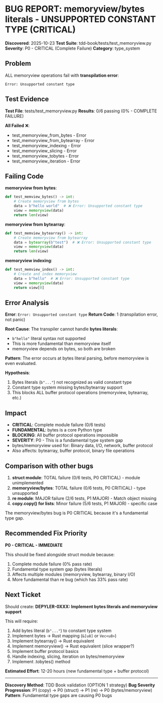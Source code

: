 # BUG REPORT: memoryview/bytes literals - UNSUPPORTED CONSTANT TYPE (CRITICAL)

**Discovered**: 2025-10-23
**Test Suite**: tdd-book/tests/test_memoryview.py
**Severity**: P0 - CRITICAL (Complete Failure)
**Category**: type_system

## Problem

ALL memoryview operations fail with **transpilation error**:
```
Error: Unsupported constant type
```

## Test Evidence

**Test File**: tests/test_memoryview.py
**Results**: 0/6 passing (0% - COMPLETE FAILURE)

**All Failed** ❌:
- test_memoryview_from_bytes - Error
- test_memoryview_from_bytearray - Error
- test_memoryview_indexing - Error
- test_memoryview_slicing - Error
- test_memoryview_tobytes - Error
- test_memoryview_iteration - Error

## Failing Code

**memoryview from bytes**:
```python
def test_memview_bytes() -> int:
    # Create memoryview from bytes
    data = b"hello world"  # ❌ Error: Unsupported constant type
    view = memoryview(data)
    return len(view)
```

**memoryview from bytearray**:
```python
def test_memview_bytearray() -> int:
    # Create memoryview from bytearray
    data = bytearray(b"test")  # ❌ Error: Unsupported constant type
    view = memoryview(data)
    return len(view)
```

**memoryview indexing**:
```python
def test_memview_index() -> int:
    # Create and index memoryview
    data = b"hello"  # ❌ Error: Unsupported constant type
    view = memoryview(data)
    return view[0]
```

## Error Analysis

**Error**: `Error: Unsupported constant type`
**Return Code**: 1 (transpilation error, not panic)

**Root Cause**: The transpiler cannot handle **bytes literals**:
- `b"hello"` literal syntax not supported
- This is more fundamental than memoryview itself
- memoryview depends on bytes, so both are broken

**Pattern**: The error occurs at bytes literal parsing, before memoryview is even evaluated.

**Hypothesis**:
1. Bytes literals (`b"..."`) not recognized as valid constant type
2. Constant type system missing bytes/bytearray support
3. This blocks ALL buffer protocol operations (memoryview, bytearray, etc.)

## Impact

- **CRITICAL**: Complete module failure (0/6 tests)
- **FUNDAMENTAL**: bytes is a core Python type
- **BLOCKING**: All buffer protocol operations impossible
- **SEVERITY**: P0 - This is a fundamental type system gap
- bytes/memoryview used for: Binary data, I/O, network, buffer protocol
- Also affects: bytearray, buffer protocol, binary file operations

## Comparison with other bugs

1. **struct module**: TOTAL failure (0/6 tests, P0 CRITICAL) - module unimplemented
2. **memoryview/bytes**: TOTAL failure (0/6 tests, P0 CRITICAL) - type unsupported
3. **re module**: MAJOR failure (2/6 tests, P1 MAJOR) - Match object missing
4. **copy.copy() for lists**: Minor failure (5/6 tests, P1 MAJOR) - specific case

The memoryview/bytes bug is P0 CRITICAL because it's a fundamental type gap.

## Recommended Fix Priority

**P0 - CRITICAL - IMMEDIATE**

This should be fixed alongside struct module because:
1. Complete module failure (0% pass rate)
2. Fundamental type system gap (bytes literals)
3. Affects multiple modules (memoryview, bytearray, binary I/O)
4. More fundamental than re bug (which has 33% pass rate)

## Next Ticket

Should create: **DEPYLER-0XXX: Implement bytes literals and memoryview support**

This will require:
1. Add bytes literal (`b"..."`) to constant type system
2. Implement bytes → Rust mapping (`&[u8]` or `Vec<u8>`)
3. Implement bytearray() → Rust equivalent
4. Implement memoryview() → Rust equivalent (slice wrapper?)
5. Implement buffer protocol basics
6. Handle indexing, slicing, iteration on bytes/memoryview
7. Implement .tobytes() method

**Estimated Effort**: 12-20 hours (new fundamental type + buffer protocol)

---

**Discovery Method**: TDD Book validation (OPTION 1 strategy)
**Bug Severity Progression**: P1 (copy) → P0 (struct) → P1 (re) → P0 (bytes/memoryview)
**Pattern**: Fundamental type gaps are causing P0 bugs
